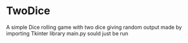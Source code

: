 # TwoDice
A simple Dice rolling game with two dice giving random output made by importing Tkinter library
main.py sould just be run 
